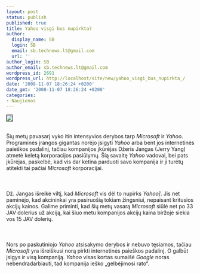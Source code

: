```yaml
---
layout: post
status: publish
published: true
title: Yahoo visgi bus nupirkta?
author:
  display_name: SB
  login: SB
  email: sb.technews.lt@gmail.com
  url: ''
author_login: SB
author_email: sb.technews.lt@gmail.com
wordpress_id: 2691
wordpress_url: http://localhost/site/new/yahoo_visgi_bus_nupirkta_/
date: '2008-11-07 18:26:24 +0200'
date_gmt: '2008-11-07 18:26:24 +0200'
categories:
- Naujienos
---
```

<div class="imgright"><img src="http://tbn0.google.com/images?q=tbn:uNA5DQqZekLwBM:http://media.cnbc.com/j/CNBC/Sections/News_And_Analysis/__Story_Inserts/graphics/__COMPANY_IMAGES/yahoo_night_hq.standard.jpg" border="1"></div>
<p><br>Šių metų pavasarį vyko itin intensyvios derybos tarp <i>Microsoft</i> ir <i>Yahoo</i>. Programinės įrangos gigantas norėjo įsigyti <i>Yahoo</i> arba bent jos internetinės paieškos padalinį, tačiau kompanijos įkūrėjas Džeris Jangas (Jerry Yang) atmetė keletą korporacijos pasiūlymų. Šią savaitę <i>Yahoo</i> vadovai, bei pats įkūrėjas, paskelbė, kad vis dar ketina parduoti savo kompanija ir ji turėtų atitekti tai pačiai <i>Microsoft</i> korporacijai.<br />
<br><br />
<br>Dž. Jangas išreikė viltį, kad <i>Microsoft</i> vis dėl to nupirks <i>Yahoo]</i>. Jis net paminėjo, kad akcininkai yra pasiruošią tokiam žingsniui, nepaisant kritusios akcijų kainos. Galime priminti, kad šių metų vasarą <i>Microsoft</i> siūlė net po 33 JAV dolerius už akciją, kai šiuo metu kompanijos akcijų kaina biržoje siekia vos 15 JAV dolerių.<br />
<br><br />
<br>Nors po paskutiniojo <i>Yahoo</i> atsisakymo derybos ir nebuvo tęsiamos, tačiau <i>Microsoft</i> yra išreiškusi norą pirkti internetinės paieškos padalinį. O galbūt įsigys ir visą kompaniją. <i>Yahoo</i> visas kortas sumaišė <i>Google</i> noras nebendradarbiauti, tad kompanija ieško „gelbėjimosi rato“.<br />
<br><br />
<br><br />
<br></p>
